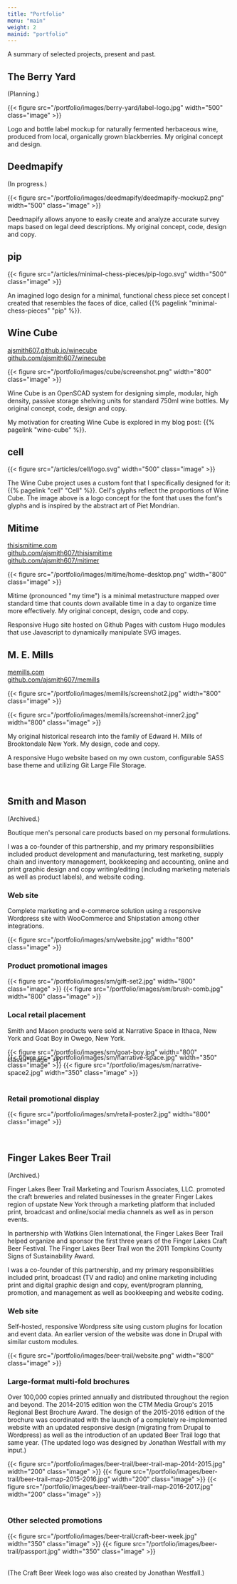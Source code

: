 ```yaml
---
title: "Portfolio"
menu: "main"
weight: 2
mainid: "portfolio"
---
```


A summary of selected projects, present and past.

## The Berry Yard

(Planning.)

{{< figure src="/portfolio/images/berry-yard/label-logo.jpg" width="500" class="image" >}}

Logo and bottle label mockup for naturally fermented herbaceous wine, produced from local, organically grown blackberries. My original concept and design.


## Deedmapify 

(In progress.)

{{< figure src="/portfolio/images/deedmapify/deedmapify-mockup2.png" width="500" class="image" >}}

Deedmapify allows anyone to easily create and analyze accurate survey maps based on legal deed descriptions. My original concept, code, design and copy.


## pip

{{< figure src="/articles/minimal-chess-pieces/pip-logo.svg" width="500" class="image" >}}

An imagined logo design for a minimal, functional chess piece set concept I created that resembles the faces of dice, called {{% pagelink "minimal-chess-pieces" "pip" %}}. 


## Wine Cube

[ajsmith607.github.io/winecube](https://ajsmith607.github.io/winecube/)<br>
[github.com/ajsmith607/winecube](https://github.com/ajsmith607/winecube)

{{< figure src="/portfolio/images/cube/screenshot.png" width="800" class="image" >}}

Wine Cube is an OpenSCAD system for designing simple, modular, high density, passive storage shelving units for standard 750ml wine bottles. My original concept, code, design and copy.

My motivation for creating Wine Cube is explored in my blog post: {{% pagelink "wine-cube" %}}.


## cell

{{< figure src="/articles/cell/logo.svg" width="500" class="image" >}}

The Wine Cube project uses a custom font that I specifically designed for it: {{% pagelink "cell" "Cell" %}}. Cell's glyphs reflect the proportions of Wine Cube. The image above is a logo concept for the font that uses the font's glyphs and is inspired by the abstract art of Piet Mondrian.



## Mitime

[thisismitime.com](http://thisismitime.com)<br> 
[github.com/ajsmith607/thisismitime](https://github.com/ajsmith607/thisismitime)<br>
[github.com/ajsmith607/mitimer](https://github.com/ajsmith607/mitimer)

{{< figure src="/portfolio/images/mitime/home-desktop.png" width="800" class="image" >}}

Mitime (pronounced "my time") is a minimal metastructure mapped over standard time that counts down available time in a day to organize time more effectively. My original concept, design, code and copy.

Responsive Hugo site hosted on Github Pages with custom Hugo modules that use Javascript to dynamically manipulate SVG images.


## M. E. Mills

[memills.com](http://memills.com)<br>
[github.com/ajsmith607/memills](https://github.com/ajsmith607/memills)
 
{{< figure src="/portfolio/images/memills/screenshot2.jpg" width="800" class="image" >}}

{{< figure src="/portfolio/images/memills/screenshot-inner2.jpg" width="800" class="image" >}}

My original historical research into the family of Edward H. Mills of Brooktondale New York. My design, code and copy.

A responsive Hugo website based on my own custom, configurable SASS base theme and utilizing Git Large File Storage.

<br/>

## Smith and Mason

(Archived.)

Boutique men's personal care products based on my personal formulations.

I was a co-founder of this partnership, and my primary responsibilities included product development and manufacturing, test marketing, supply chain and inventory management, bookkeeping and accounting, online and print graphic design and copy writing/editing (including marketing materials as well as product labels), and website coding.

### Web site

Complete marketing and e-commerce solution using a responsive Wordpress site with WooCommerce and Shipstation among other integrations. 

{{< figure src="/portfolio/images/sm/website.jpg" width="800" class="image" >}}

### Product promotional images

{{< figure src="/portfolio/images/sm/gift-set2.jpg" width="800" class="image" >}}
{{< figure src="/portfolio/images/sm/brush-comb.jpg" width="800" class="image" >}}

### Local retail placement

Smith and Mason products were sold at Narrative Space in Ithaca, New York and Goat Boy in Owego, New York.

{{< figure src="/portfolio/images/sm/goat-boy.jpg" width="800" class="image" >}}

<div class="cols" style="margin-top: -36px;">
    {{< figure src="/portfolio/images/sm/narrative-space.jpg" width="350" class="image" >}}
    {{< figure src="/portfolio/images/sm/narrative-space2.jpg" width="350" class="image" >}}
</div>

<br/>

### Retail promotional display

{{< figure src="/portfolio/images/sm/retail-poster2.jpg" width="800" class="image" >}}

<br />

## Finger Lakes Beer Trail 

(Archived.)

Finger Lakes Beer Trail Marketing and Tourism Associates, LLC. promoted the craft breweries and related businesses in the greater Finger Lakes region of upstate New York through a marketing platform that included print, broadcast and online/social media channels as well as in person events. 

In partnership with Watkins Glen International, the Finger Lakes Beer Trail helped organize and sponsor the first three years of the Finger Lakes Craft Beer Festival. The Finger Lakes Beer Trail won the 2011 Tompkins County Signs of Sustainability Award.

I was a co-founder of this partnership, and my primary responsibilities included print, broadcast (TV and radio) and online marketing including print and digital graphic design and copy, event/program planning, promotion, and management as well as bookkeeping and website coding.

### Web site

Self-hosted, responsive Wordpress site using custom plugins for location and event data. An earlier version of the website was done in Drupal with similar custom modules. 

{{< figure src="/portfolio/images/beer-trail/website.png" width="800" class="image" >}} 

### Large-format multi-fold brochures

Over 100,000 copies printed annually and distributed throughout the region and beyond. The 2014-2015 edition won the CTM Media Group's 2015 Regional Best Brochure Award. The design of the 2015-2016 edition of the brochure was coordinated with the launch of a completely re-implemented website with an updated responsive design (migrating from Drupal to Wordpress) as well as the introduction of an updated Beer Trail logo that same year. (The updated logo was designed by Jonathan Westfall with my input.) 

<div class="cols">
    {{< figure src="/portfolio/images/beer-trail/beer-trail-map-2014-2015.jpg" width="200" class="image" >}} 
    {{< figure src="/portfolio/images/beer-trail/beer-trail-map-2015-2016.jpg" width="200" class="image" >}} 
    {{< figure src="/portfolio/images/beer-trail/beer-trail-map-2016-2017.jpg" width="200" class="image" >}}
</div>

<br/>

### Other selected promotions

<div class="cols">
    {{< figure src="/portfolio/images/beer-trail/craft-beer-week.jpg" width="350" class="image" >}} 
    {{< figure src="/portfolio/images/beer-trail/passport.jpg" width="350" class="image" >}} 
</div>

<br/>

(The Craft Beer Week logo was also created by Jonathan Westfall.)
